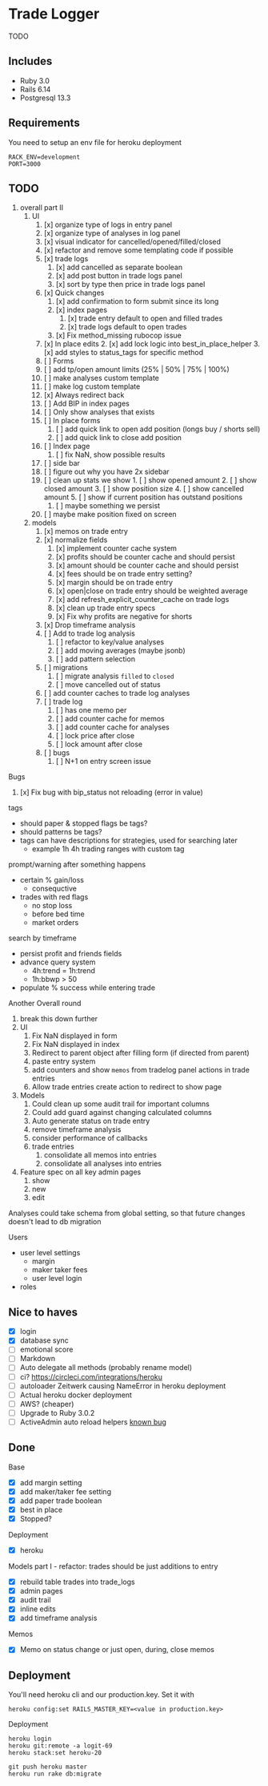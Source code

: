 # Trade Logger

TODO

## Includes

- Ruby 3.0
- Rails 6.14
- Postgresql 13.3

## Requirements

You need to setup an env file for heroku deployment

```
RACK_ENV=development
PORT=3000
```

## TODO

1. overall part II
   1. UI
      1. [x] organize type of logs in entry panel
      2. [x] organize type of analyses in log panel
      3. [x] visual indicator for cancelled/opened/filled/closed      
      4. [x] refactor and remove some templating code if possible
      6. [x] trade logs
         1. [x] add cancelled as separate boolean
         2. [x] add post button in trade logs panel
         3. [x] sort by type then price in trade logs panel
      7. [x] Quick changes
         1. [x] add confirmation to form submit since its long
         2. [x] index pages
            1. [x] trade entry default to open and filled trades
            2. [x] trade logs default to open trades
         3. [x] Fix method_missing rubocop issue
      8. [x] In place edits
         2. [x] add lock logic into best_in_place_helper
         3. [x] add styles to status_tags for specific method
      10. [ ] Forms
         1. [ ] add tp/open amount limits (25% | 50% | 75% | 100%)
         2. [ ] make analyses custom template
         3. [ ] make log custom template
         4. [x] Always redirect back
         5. [ ] Add BIP in index pages
         6. [ ] Only show analyses that exists
      11. [ ] In place forms
          1.  [ ] add quick link to open add position (longs buy / shorts sell)
          2.  [ ] add quick link to close add position
      12. [ ] Index page
          1.  [ ] fix NaN, show possible results
      13. [ ] side bar 
         7. [ ] figure out why you have 2x sidebar
         8.  [ ] clean up stats we show
            1. [ ] show opened amount
            2. [ ] show closed amount
            3. [ ] show position size
            4. [ ] show cancelled amount
            5. [ ] show if current position has outstand positions
               1. [ ] maybe something we persist
         9.  [ ] maybe make position fixed on screen
   2. models
      1. [x] memos on trade entry
      2. [x] normalize fields
         1. [x] implement counter cache system
         2. [x] profits should be counter cache and should persist
         3. [x] amount should be counter cache and should persist
         4. [x] fees should be on trade entry setting?
         5. [x] margin should be on trade entry
         6. [x] open|close on trade entry should be weighted average
         7. [x] add refresh_explicit_counter_cache on trade logs
         8. [x] clean up trade entry specs
         9.  [x] Fix why profits are negative for shorts
      3. [x] Drop timeframe analysis
      4. [ ] Add to trade log analysis
         1. [ ] refactor to key/value analyses
         2. [ ] add moving averages (maybe jsonb)
         3. [ ] add pattern selection
      5. [ ] migrations
         1. [ ] migrate analysis `filled` to `closed`
         2. [ ] move cancelled out of status
      6. [ ] add counter caches to trade log analyses
      7. [ ] trade log
         1. [ ] has one memo per 
         2. [ ] add counter cache for memos
         3. [ ] add counter cache for analyses
         4. [ ] lock price after close
         5. [ ] lock amount after close
      8. [ ] bugs
         1. [ ] N+1 on entry screen issue

Bugs 
1. [x] Fix bug with bip_status not reloading (error in value)


tags
- should paper & stopped flags be tags?
- should patterns be tags?
- tags can have descriptions for strategies, used for searching later
  - example 1h 4h trading ranges with custom tag

prompt/warning after something happens
- certain % gain/loss
  - consequctive
- trades with red flags
  - no stop loss
  - before bed time
  - market orders

search by timeframe
- persist profit and friends fields
- advance query system
  - 4h:trend = 1h:trend
  - 1h:bbwp > 50
- populate % success while entering trade

Another Overall round
   1. break this down further
   2. UI
      1. Fix NaN displayed in form
      2. Fix NaN displayed in index
      3. Redirect to parent object after filling form (if directed from parent)
      4. paste entry system
      5. add counters and show `memos` from tradelog panel actions in trade entries
      6. Allow trade entries create action to redirect to show page
   3. Models
      1. Could clean up some audit trail for important columns
      2. Could add guard against changing calculated columns
      3. Auto generate status on trade entry
      4. remove timeframe analysis
      5. consider performance of callbacks
      6. trade entries
         1. consolidate all memos into entries
         2. consolidate all analyses into entries
   4. Feature spec on all key admin pages
      1. show
      2. new
      3. edit
   
Analyses could take schema from global setting, so that future changes doesn't lead to db migration

Users
- user level settings
  - margin
  - maker taker fees
  - user level login
- roles

## Nice to haves
- [x] login
- [x] database sync
- [ ] emotional score
- [ ] Markdown
- [ ] Auto delegate all methods (probably rename model)
- [ ] ci? https://circleci.com/integrations/heroku
- [ ] autoloader Zeitwerk causing NameError in heroku deployment
- [ ] Actual heroku docker deployment 
- [ ] AWS? (cheaper)
- [ ] Upgrade to Ruby 3.0.2
- [ ] ActiveAdmin auto reload helpers [known bug](https://github.com/activeadmin/activeadmin/blob/master/docs/14-gotchas.md#helpers)

## Done

Base
- [x] add margin setting
- [x] add maker/taker fee setting
- [x] add paper trade boolean
- [x] best in place
- [x] Stopped?

Deployment
- [x] heroku

Models part I - refactor: trades should be just additions to entry
- [x] rebuild table trades into trade_logs
- [x] admin pages
- [x] audit trail
- [x] inline edits
- [x] add timeframe analysis

Memos
- [x] Memo on status change or just open, during, close memos

## Deployment

You'll need heroku cli and our production.key. Set it with

```
heroku config:set RAILS_MASTER_KEY=<value in production.key>
```

Deployment

```
heroku login
heroku git:remote -a logit-69
heroku stack:set heroku-20

git push heroku master
heroku run rake db:migrate
```